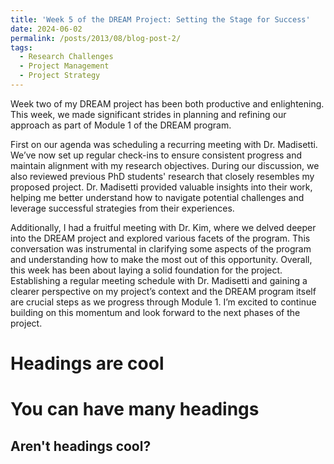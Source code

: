 ```yaml
---
title: 'Week 5 of the DREAM Project: Setting the Stage for Success'
date: 2024-06-02
permalink: /posts/2013/08/blog-post-2/
tags:
  - Research Challenges 
  - Project Management 
  - Project Strategy 
---
```


Week two of my DREAM project has been both productive and enlightening. This week, we made significant strides in planning and refining our approach as part of Module 1 of the DREAM program. 

First on our agenda was scheduling a recurring meeting with Dr. Madisetti. We’ve now set up regular check-ins to ensure consistent progress and maintain alignment with my research objectives. During our discussion, we also reviewed previous PhD students' research that closely resembles my proposed project. Dr. Madisetti provided valuable insights into their work, helping me better understand how to navigate potential challenges and leverage successful strategies from their experiences. 

Additionally, I had a fruitful meeting with Dr. Kim, where we delved deeper into the DREAM project and explored various facets of the program. This conversation was instrumental in clarifying some aspects of the program and understanding how to make the most out of this opportunity. 
Overall, this week has been about laying a solid foundation for the project. Establishing a regular meeting schedule with Dr. Madisetti and gaining a clearer perspective on my project’s context and the DREAM program itself are crucial steps as we progress through Module 1. I’m excited to continue building on this momentum and look forward to the next phases of the project. 

Headings are cool
======

You can have many headings
======

Aren't headings cool?
------
